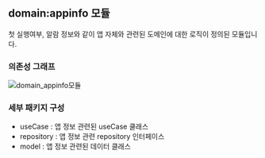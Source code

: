 ## domain:appinfo 모듈
첫 실행여부, 알람 정보와 같이 앱 자체와 관련된 도메인에 대한 로직이 정의된 모듈입니다.

### 의존성 그래프
![domain_appinfo모듈](https://github.com/Bookmark-Oneday/Bookmark-Android/assets/39579912/60d1bb83-bd34-4e7e-b9dd-4f6cf9003e73)

### 세부 패키지 구성
- useCase : 앱 정보 관련된 useCase 쿨래스
- repository : 앱 정보 관련 repository 인터페이스
- model : 앱 정보 관련된 데이터 클래스